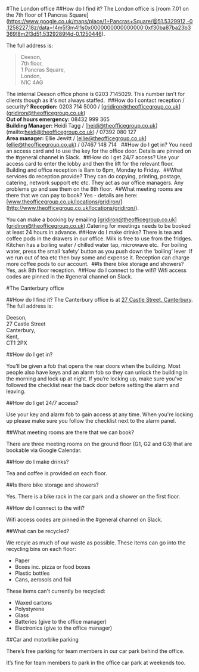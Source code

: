 #The London office
##How do I find it? 
The London office is [room 7.01 on the 7th floor of 1 Pancras Square] (https://www.google.co.uk/maps/place/1+Pancras+Square/@51.5329912,-0.1258227,18z/data=!4m5!3m4!1s0x0000000000000000:0xf30ba87ba23b3369!8m2!3d51.5329289!4d-0.1250446). 

The full address is:
​
>Deeson,     
7th floor,   
1 Pancras Square,  
London,   
N1C 4AG

The internal Deeson office phone is 0203 7145029. This number isn't for clients though as it's not always staffed.
​
##How do I contact reception / security?
​**Reception:** 0203 714 5000 / [gridiron@theofficegroup.co.uk] (gridiron@theofficegroup.co.uk)  
**Out of hours emergency:** 08432 999 365  
**Building Manager:** Heidi Tagg / [heidi@theofficegroup.co.uk] (mailto:heidi@theofficegroup.co.uk) / 07392 080 127  
**Area manager:** Ellie Jewitt / [ellie@theofficegroup.co.uk] (ellie@theofficegroup.co.uk) / 07467 148 714
​
​
##How do I get in?
​You need an access card and to use the key for the office door. Details are pinned on the #general channel in Slack.
​
##How do I get 24/7 access?
​Use your access card to enter the lobby and then the lift for the relevant floor. Building and office reception is 8am to 6pm, Monday to Friday.
​
##What services do reception provide?
​They can do copying, printing, postage, catering, network support etc etc. They act as our office managers. Any problems go and see them on the 8th floor.
​
##What meeting rooms are there that we can pay to book?
​Yes - details are here: [www.theofficegroup.co.uk/locations/gridiron/] (http://www.theofficegroup.co.uk/locations/gridiron/).

​You can make a booking by emailing [gridiron@theofficegroup.co.uk] (gridiron@theofficegroup.co.uk).
​
Catering for meetings needs to be booked at least 24 hours in advance.
​
##How do I make drinks?
​There is tea and coffee pods in the drawers in our office. Milk is free to use from the fridges. Kitchen has a boiling water / chilled water tap, microwave etc.
​
For boiling water, press the small ‘safety’ button as you push down the ‘boiling’ lever
​
If we run out of tea etc then buy some and expense it. Reception can charge more coffee pods to our account.
​
##Is there bike storage and showers?
Yes, ask 8th floor reception.
​
##How do I connect to the wifi?
​Wifi access codes are pinned in the #general channel on Slack.

#The Canterbury office

##How do I find it? 
The Canterbury office is at [27 Castle Street, Canterbury](https://www.google.co.uk/maps/place/27+Castle+St,+Canterbury+CT1+2PX,+UK/data=!4m2!3m1!1s0x47decbc97c5a07b1:0xe87a3a45bce9ea6f?sa=X&ved=0ahUKEwjjhKHUkPLMAhUqJMAKHSynA00Q8gEIGzAA). The full address is:

Deeson,     
27 Castle Street   
Canterbury,  
Kent,   
CT1 2PX

##How do I get in?

You’ll be given a fob that opens the rear doors when the building. Most people also have keys and an alarm fob so they can unlock the building in the morning and lock up at night.  If you’re locking up, make sure you’ve followed the checklist near the back door before setting the alarm and leaving.

##How do I get 24/7 access?

Use your key and alarm fob to gain access at any time. When you're locking up please make sure you follow the checklist next to the alarm panel.

##What meeting rooms are there that we can book?

There are three meeting rooms on the ground floor (G1, G2 and G3) that are bookable via Google Calendar.

##How do I make drinks?

Tea and coffee is provided on each floor.

##Is there bike storage and showers?

Yes. There is a bike rack in the car park and a shower on the first floor.

##How do I connect to the wifi?

Wifi access codes are pinned in the #general channel on Slack.

##What can be recycled?

We recyle as much of our waste as possible. These items can go into the recycling bins on each floor:

- Paper
- Boxes inc. pizza or food boxes
- Plastic bottles
- Cans, aerosols and foil

These items can't currently be recycled:

- Waxed cartons
- Polystyrene
- Glass
- Batteries (give to the office manager)
- Electronics (give to the office manager)

##Car and motorbike parking

There’s free parking for team members in our car park behind the office.

It’s fine for team members to park in the office car park at weekends too.
